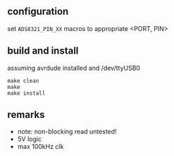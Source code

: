 configuration
-------------

 set `ADS8321_PIN_XX` macros to appropriate <PORT, PIN>


build and install
-----------------
assuming avrdude installed and /dev/ttyUSB0
```
make clean
make
make install
```



remarks
-------
- note: non-blocking read untested!
- 5V logic
- max 100kHz clk



